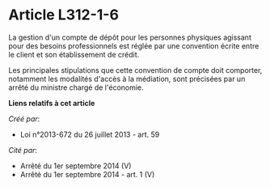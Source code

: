 # Article L312-1-6

La gestion d'un compte de dépôt pour les personnes physiques agissant pour des besoins professionnels est réglée par une
convention écrite entre le client et son établissement de crédit.

Les principales stipulations que cette convention de compte doit comporter, notamment les modalités d'accès à la médiation,
sont précisées par un arrêté du ministre chargé de l'économie.

**Liens relatifs à cet article**

_Créé par_:

  - Loi n°2013-672 du 26 juillet 2013 - art. 59

_Cité par_:

  - Arrêté du 1er septembre 2014 (V)
  - Arrêté du 1er septembre 2014 - art. 1 (V)
